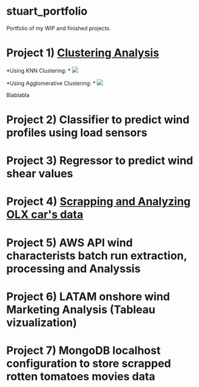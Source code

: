 # stuart_portfolio
Portfolio of my WIP and finished projects.

# Project 1) [Clustering Analysis](https://github.com/jstuartpieri/players_skill_cluster_analysis)

*Using KNN Clustering: *
![](https://github.com/jstuartpieri/stuart_portfolio/blob/master/images/clustering_img2.png) 

*Using Agglomerative Clustering: *
![](https://github.com/jstuartpieri/stuart_portfolio/blob/master/images/clustering_img.png)

Blablabla

# Project 2) Classifier to predict wind profiles using load sensors

# Project 3) Regressor to predict wind shear values

# Project 4) [Scrapping and Analyzing OLX car's data](https://github.com/jstuartpieri/scrapping_carros_olx)

# Project 5) AWS API wind characterists batch run extraction, processing and Analyssis

# Project 6) LATAM onshore wind Marketing Analysis (Tableau vizualization)

# Project 7) MongoDB localhost configuration to store scrapped rotten tomatoes movies data
